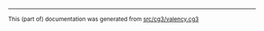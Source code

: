 

* * *
<small>This (part of) documentation was generated from [src/cg3/valency.cg3](https://github.com/giellalt/lang-nob/blob/main/src/cg3/valency.cg3)</small>